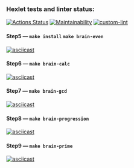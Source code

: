 ### Hexlet tests and linter status:
[![Actions Status](https://github.com/Oxenz/php-project-lvl1/workflows/hexlet-check/badge.svg)](https://github.com/Oxenz/php-project-lvl1/actions)
[![Maintainability](https://api.codeclimate.com/v1/badges/a52373e0547e02c128d7/maintainability)](https://codeclimate.com/github/Oxenz/php-project-lvl1/maintainability)
[![custom-lint](https://github.com/Oxenz/php-project-lvl1/actions/workflows/custom-lint.yml/badge.svg)](https://github.com/Oxenz/php-project-lvl1/actions/workflows/custom-lint.yml)

#### Step5 — `make install` `make brain-even`
[![asciicast](https://asciinema.org/a/fos8ykrTx7v0FGwcqQA0SzTle.svg)](https://asciinema.org/a/fos8ykrTx7v0FGwcqQA0SzTle)
#### Step6 — `make brain-calc`
[![asciicast](https://asciinema.org/a/nV3AcfH5Qoy3hu6vAmXzrE3YY.svg)](https://asciinema.org/a/nV3AcfH5Qoy3hu6vAmXzrE3YY)
#### Step7 — `make brain-gcd`
[![asciicast](https://asciinema.org/a/MGIHbmdhHHULcKo6Il644e0Uz.svg)](https://asciinema.org/a/MGIHbmdhHHULcKo6Il644e0Uz)
#### Step8 — `make brain-progression`
[![asciicast](https://asciinema.org/a/dlwviG0jxoKYhrK1obDPSBrFw.svg)](https://asciinema.org/a/dlwviG0jxoKYhrK1obDPSBrFw)
#### Step9 — `make brain-prime`
[![asciicast](https://asciinema.org/a/1e7ON8DioyHQFOxaXl3Vx7ZsR.svg)](https://asciinema.org/a/1e7ON8DioyHQFOxaXl3Vx7ZsR)